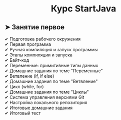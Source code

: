 <h1 align="center">Курс StartJava</h1> 
<h2><strong>&#10148; Занятие первое</strong></h2>
<div class="t516__text t-text t-text_sm" style="" field="li_text__1477074826223">
                                                                                 ✔ Подготовка рабочего окружения <br /> 
                                                                                 ✔ Первая программа <br /> 
                                                                                 ✔ Ручная компиляция и запуск программы <br /> 
                                                                                 ✔ Этапы компиляции и запуска <br /> 
                                                                                 ✔ Байт-код<br />✔ Переменные: примитивные типы данных<br />
                                                                                 ✔ Домашние задания по теме "Переменные"<br />
                                                                                 ✔ Ветвление (if, if else)<br /> 
                                                                                 ✔ Домашние задания по теме "Ветвление"<br />
                                                                                 ✔ Цикл (while, for)<br />
                                                                                 ✔ Домашние задания по теме "Циклы" <br /> 
                                                                                 ✔ Система управления версиями Git <br /> 
                                                                                 ✔ Настройка локального репозитория <br /> 
                                                                                 ✔ Итоговые домашние задания<br />
                                                                                 ✔ Итоговый тест<br /></div>
                                                                                 
